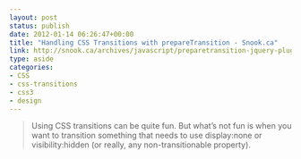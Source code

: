 ```yaml
---
layout: post
status: publish
date: 2012-01-14 06:26:47+00:00
title: "Handling CSS Transitions with prepareTransition - Snook.ca"
link: http://snook.ca/archives/javascript/preparetransition-jquery-plugin
type: aside
categories:
- CSS
- css-transitions
- css3
- design
---
```

> Using CSS transitions can be quite fun. But what’s not fun is when you want to transition something that needs to use display:none or visibility:hidden (or really, any non-transitionable property).